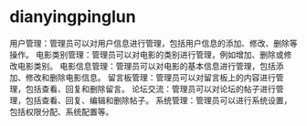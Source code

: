 # dianyingpinglun
用户管理：管理员可以对用户信息进行管理，包括用户信息的添加、修改、删除等操作。 电影类别管理：管理员可以对电影的类别进行管理，例如增加、删除或修改电影类别。 电影信息管理：管理员可以对电影的基本信息进行管理，包括添加、修改和删除电影信息。 留言板管理：管理员可以对留言板上的内容进行管理，包括查看、回复和删除留言。 论坛交流：管理员可以对论坛的帖子进行管理，包括查看、回复、编辑和删除帖子。 系统管理：管理员可以进行系统设置，包括权限分配、系统配置等。

